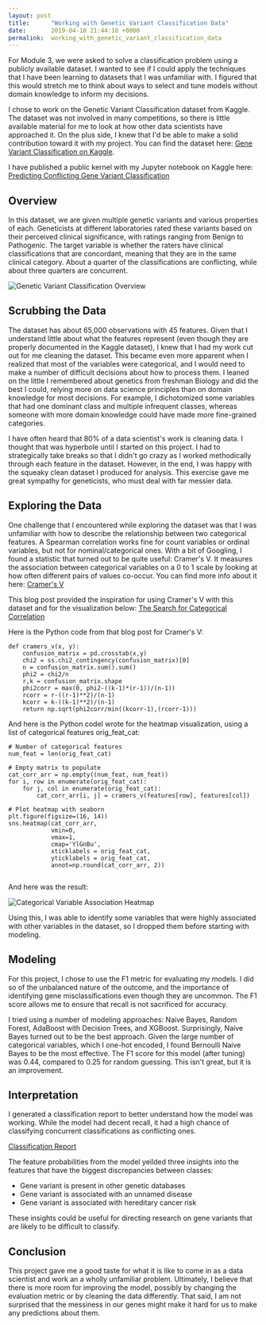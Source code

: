 ```yaml
---
layout: post
title:      "Working with Genetic Variant Classification Data"
date:       2019-04-18 21:44:18 +0000
permalink:  working_with_genetic_variant_classification_data
---
```



For Module 3, we were asked to solve a classification problem using a publicly available dataset. I wanted to see if I could apply the techniques that I have been learning to datasets that I was unfamiliar with. I figured that this would stretch me to think about ways to select and tune models without domain knowledge to inform my decisions. 

I chose to work on the Genetic Variant Classification dataset from Kaggle. The dataset was not involved in many competitions, so there is little available material for me to look at how other data scientists have approached it. On the plus side, I knew that I'd be able to make a solid contribution toward it with my project. You can find the dataset here: [Gene Variant Classification on Kaggle](https://www.kaggle.com/kevinarvai/clinvar-conflicting/version/3).

I have published a public kernel with my Jupyter notebook on Kaggle here: [Predicting Conflicting Gene Variant Classification](https://www.kaggle.com/iguanaonastick/predicting-conflicting-gene-variant-classification?scriptVersionId=13092023)
## Overview

In this dataset, we are given multiple genetic variants and various properties of each. Geneticists at different laboratories rated these variants based on their perceived clinical significance, with ratings ranging from Benign to Pathogenic. The target variable is whether the raters have clinical classifications that are concordant, meaning that they are in the same clinical category. About a quarter of the classifications are conflicting, while about three quarters are concurrent. 

![Genetic Variant Classification Overview](https://i.imgur.com/vO3XoxT.png)

## Scrubbing the Data

The dataset has about 65,000 observations with 45 features. Given that I understand little about what the features represent (even though they are properly documented in the Kaggle dataset), I knew that I had my work cut out for me cleaning the dataset. This became even more apparent when I realized that most of the variables were categorical, and I would need to make a number of difficult decisions about how to process them. I leaned on the little I remembered about genetics from freshman Biology and did the best I could, relying more on data science principles than on domain knowledge for most decisions. For example, I dichotomized some variables that had one dominant class and multiple infrequent classes, whereas someone with more domain knowledge could have made more fine-grained categories.

I have often heard that 80% of a data scientist's work is cleaning data. I thought that was hyperbole until I started on this project. I had to strategically take breaks so that I didn't go crazy as I worked methodically through each feature in the dataset. However, in the end, I was happy with the squeaky clean dataset I produced for analysis. This exercise gave me great sympathy for geneticists, who must deal with far messier data.

## Exploring the Data

One challenge that I encountered while exploring the dataset was that I was unfamiliar with how to describe the relationship between two categorical features. A Spearman correlation works fine for count variables or ordinal variables, but not for nominal/categorical ones. With a bit of Googling, I found a statistic that turned out to be quite useful: Cramer's V. It measures the association between categorical variables on a 0 to 1 scale by looking at how often different pairs of values co-occur. You can find more info about it here: [Cramer's V](https://en.wikipedia.org/wiki/Cram%C3%A9r%27s_V)

This blog post provided the inspiration for using Cramer's V with this dataset and for the visualization below: [The Search for Categorical Correlation](https://towardsdatascience.com/the-search-for-categorical-correlation-a1cf7f1888c9)

Here is the Python code from that blog post for Cramer's V:

```
def cramers_v(x, y):
    confusion_matrix = pd.crosstab(x,y)
    chi2 = ss.chi2_contingency(confusion_matrix)[0]
    n = confusion_matrix.sum().sum()
    phi2 = chi2/n
    r,k = confusion_matrix.shape
    phi2corr = max(0, phi2-((k-1)*(r-1))/(n-1))
    rcorr = r-((r-1)**2)/(n-1)
    kcorr = k-((k-1)**2)/(n-1)
    return np.sqrt(phi2corr/min((kcorr-1),(rcorr-1)))
```

And here is the Python codeI wrote for the heatmap visualization, using a list of categorical features orig_feat_cat:

```
# Number of categorical features
num_feat = len(orig_feat_cat)

# Empty matrix to populate
cat_corr_arr = np.empty((num_feat, num_feat))
for i, row in enumerate(orig_feat_cat):
    for j, col in enumerate(orig_feat_cat):
        cat_corr_arr[i, j] = cramers_v(features[row], features[col])

# Plot heatmap with seaborn
plt.figure(figsize=(16, 14))
sns.heatmap(cat_corr_arr,
            vmin=0,
            vmax=1,
            cmap='YlGnBu',
            xticklabels = orig_feat_cat,
            yticklabels = orig_feat_cat,
            annot=np.round(cat_corr_arr, 2))
						
```

And here was the result:

![Categorical Variable Association Heatmap](https://i.imgur.com/I4Oudy8.png)

Using this, I was able to identify some variables that were highly associated with other variables in the dataset, so I dropped them before starting with modeling.

## Modeling

For this project, I chose to use the F1 metric for evaluating my models. I did so of the unbalanced nature of the outcome, and the importance of identifying gene misclassifications even though they are uncommon. The F1 score allows me to ensure that recall is not sacrificed for accuracy.

I tried using a number of modeling approaches: Naive Bayes, Random Forest, AdaBoost with Decision Trees, and XGBoost. Surprisingly, Naive Bayes turned out to be the best approach. Given the large number of categorical variables, which I one-hot encoded, I found Bernoulli Naive Bayes to be the most effective. The F1 score for this model (after tuning) was 0.44, compared to 0.25 for random guessing. This isn't great, but it is an improvement.

## Interpretation

I generated a classification report to better understand how the model was working. While the model had decent recall, it had a high chance of classifying concurrent classifications as conflicting ones.

[Classification Report](https://i.imgur.com/miRfGFH.png)

The feature probabilities from the model yeilded three insights into the features that have the biggest discrepancies between classes:

* Gene variant is present in other genetic databases
* Gene variant is associated with an unnamed disease
* Gene variant is associated with hereditary cancer risk

These insights could be useful for directing research on gene variants that are likely to be difficult to classify.

## Conclusion

This project gave me a good taste for what it is like to come in as a data scientist and work an a wholly unfamiliar problem. Ultimately, I believe that there is more room for improving the model, possibly by changing the evaluation metric or by cleaning the data differently. That said, I am not surprised that the messiness in our genes might make it hard for us to make any predictions about them.



